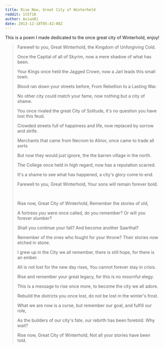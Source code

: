 ```yaml
---
title: Rise Now, Great City of Winterhold
reddit: 1t5f18
author: Avian81
date: 2013-12-18T05:42:08Z
---
```


This is a poem I made dedicated to the once great city of Winterhold, enjoy!

> Farewell to you, Great Winterhold, the Kingdom of Unforgiving Cold.
>
> Once the Capital of all of Skyrim, now a mere shadow of what has been.
>
> Your Kings once held the Jagged Crown, now a Jarl leads this small town.
>
> Blood ran down your streets before, From Rebellion to a Lasting War.
>
> No other city could match your fame, now nothing but a city of shame.
>
> You once rivaled the great City of Solitude, it's no question you have lost
> this feud.
>
> Crowded streets full of happiness and life, now replaced by sorrow and strife.
>
> Merchants that came from Necrom to Alinor, once came to trade all sorts
>
> But now they would just ignore, the the barren village in the north.
>
> The College once held in high regard, now has a reputation scarred.
>
> It's a shame to see what has happened, a city's glory come to end.
>
> Farewell to you, Great Winterhold, Your sons will remain forever bold.
>
> &nbsp;
>
> Rise now, Great City of Winterhold, Remember the stories of old,
>
> A fortress you were once called, do you remember? Or will you forever slumber?
>
> Shall you continue your fall? And become another Saarthal?
>
> Remember of the ones who fought for your throne? Their stories now etched in
> stone.
>
> I grew up in the City we all remember, there is still hope, for there is an
> ember.
>
> All is not lost for the new day rises, You cannot forever stay in crisis.
>
> Rise and remember your great legacy, for this is no mournful elegy.
>
> This is a message to rise once more, to become the city we all adore.
>
> Rebuild the districts you once lost, do not be lost in the winter's frost.
>
> What we are now is a curse, but remember our goal, and fulfill our role,
>
> As the builders of our city's fate, our rebirth has been foretold. Why wait?
>
> Rise now, Great City of Winterhold, Not all your stories have been told.
